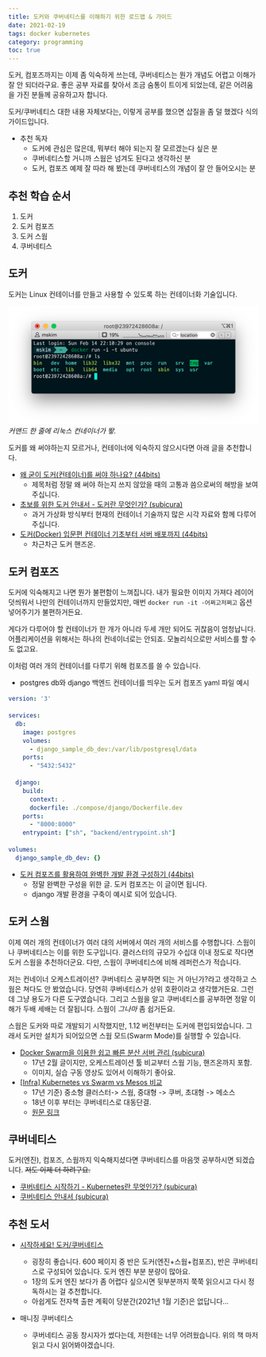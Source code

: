 ```yaml
---
title: 도커와 쿠버네티스를 이해하기 위한 로드맵 & 가이드
date: 2021-02-19
tags: docker kubernetes
category: programming
toc: true
--- 
```


도커, 컴포즈까지는 이제 좀 익숙하게 쓰는데, 쿠버네티스는 뭔가 개념도 어렵고 이해가 잘 안 되더라구요.
좋은 공부 자료를 찾아서 조금 숨통이 트이게 되었는데, 같은 어려움을 가진 분들께 공유하고자 합니다.

도커/쿠버네티스 대한 내용 자체보다는, 이렇게 공부를 했으면 삽질을 좀 덜 했겠다 식의 가이드입니다.

* 추천 독자
  * 도커에 관심은 많은데, 뭐부터 해야 되는지 잘 모르겠는다 싶은 분
  * 쿠버네티스할 거니까 스웜은 넘겨도 된다고 생각하신 분
  * 도커, 컴포즈 예제 잘 따라 해 봤는데 쿠버네티스의 개념이 잘 안 들어오시는 분
  
## 추천 학습 순서

1. 도커
2. 도커 컴포즈
3. 도커 스웜
4. 쿠버네티스

## 도커

도커는 Linux 컨테이너를 만들고 사용할 수 있도록 하는 컨테이너화 기술입니다.

![img](/assets/img/post/docker/docker_run.png)
*커맨드 한 줄에 리눅스 컨네이너가 뙇.*

도커를 왜 써야하는지 모르거나, 컨테이너에 익숙하지 않으시다면 아래 글을 추천합니다.

* [왜 굳이 도커(컨테이너)를 써야 하나요? (44bits)](https://www.44bits.io/ko/post/why-should-i-use-docker-container)
  * 제목처럼 정말 왜 써야 하는지 쓰지 않았을 때의 고통과 씀으로써의 해방을 보여주십니다.
* [초보를 위한 도커 안내서 - 도커란 무엇인가? (subicura)](https://subicura.com/2017/01/19/docker-guide-for-beginners-1.html)
  * 과거 가상화 방식부터 현재의 컨테이너 기술까지 많은 시각 자료와 함께 다루어주십니다.
* [도커(Docker) 입문편 컨테이너 기초부터 서버 배포까지 (44bits)](https://www.44bits.io/ko/post/easy-deploy-with-docker)
  * 차근차근 도커 핸즈온.

## 도커 컴포즈

도커에 익숙해지고 나면 뭔가 불편함이 느껴집니다. 내가 필요한 이미지 가져다 레이어 덧씌워서 나만의 컨테이너까지 만들었지만,
매번 `docker run -it -어쩌고저쩌고` 옵션 넣어주기가 불편하거든요.

게다가 다루어야 할 컨테이너가 한 개가 아니라 두세 개만 되어도 귀찮음이 엄청납니다. 어플리케이션을 위해서는 하나의 컨네이너로는 안되죠. 모놀리식으로만 서비스를 할 수도 없고요.

이처럼 여러 개의 컨테이너를 다루기 위해 컴포즈를 쓸 수 있습니다.

* postgres db와 django 백엔드 컨테이너를 띄우는 도커 컴포즈 yaml 파일 예시

```yaml
version: '3'

services:
  db:
    image: postgres
    volumes:
      - django_sample_db_dev:/var/lib/postgresql/data
    ports:
      - "5432:5432"

  django:
    build:
      context: .
      dockerfile: ./compose/django/Dockerfile.dev     
    ports:
      - "8000:8000"
    entrypoint: ["sh", "backend/entrypoint.sh"]

volumes:
  django_sample_db_dev: {}  
```

* [도커 컴포즈를 활용하여 완벽한 개발 환경 구성하기 (44bits)](https://www.44bits.io/ko/post/almost-perfect-development-environment-with-docker-and-docker-compose)
  * 정말 완벽한 구성을 위한 글. 도커 컴포즈는 이 글이면 됩니다.
  * django 개발 환경을 구축이 예시로 되어 있습니다.

## 도커 스웜

이제 여러 개의 컨테이너가 여러 대의 서버에서 여러 개의 서비스를 수행합니다. 스웜이나 쿠버네티스는 이를 위한 도구입니다.
클러스터의 규모가 수십대 이내 정도로 작다면 도커 스웜을 추천하더군요. 다만, 스웜이 쿠버네티스에 비해 레퍼런스가 적습니다.

저는 컨네이너 오케스트레이션? 쿠버네티스 공부하면 되는 거 아닌가?라고 생각하고 스웜은 쳐다도 안 봤었습니다.
당연히 쿠버네티스가 상위 호환이라고 생각했거든요. 그런데 그냥 용도가 다른 도구였습니다.
그리고 스웜을 알고 쿠버네티스를 공부하면 정말 이해가 두배 세배는 더 잘됩니다. 스웜이 *그나마* 좀 쉽거든요.

스웜은 도커와 따로 개발되기 시작했지만, 1.12 버전부터는 도커에 편입되었습니다. 그래서 도커만 설치가 되어있으면 스웜 모드(Swarm Mode)를 실행할 수 있습니다.

* [Docker Swarm을 이용한 쉽고 빠른 분산 서버 관리 (subicura)](https://subicura.com/2017/02/25/container-orchestration-with-docker-swarm.html)
  * 17년 2월 글이지만, 오케스트레이션 툴 비교부터 스웜 기능, 핸즈온까지 포함.
  * 이미지, 실습 구동 영상도 있어서 이해하기 좋아요.
* [[Infra] Kubernetes vs Swarm vs Mesos 비교](https://chrisjune-13837.medium.com/infra-kubernetes-vs-swarm-vs-mesos-%EB%B9%84%EA%B5%90-b04b2cd032ab)
  * 17년 기준) 중소형 클러스터-> 스웜, 중대형 -> 쿠버, 초대형 -> 메소스
  * 18년 이후 부터는 쿠버네티스로 대동단결.
  * [원문 링크](https://www.loomsystems.com/blog/single-post/2017/06/19/kubernetes-vs-docker-swarm-vs-apache-mesos-container-orchestration-comparison)

## 쿠버네티스

도커(엔진), 컴포즈, 스웜까지 익숙해지셨다면 쿠버네티스를 마음껏 공부하시면 되겠습니다. ~~저도 이제 더 하려구요.~~

* [쿠버네티스 시작하기 - Kubernetes란 무엇인가? (subicura)](https://subicura.com/2019/05/19/kubernetes-basic-1.html)
* [쿠버네티스 안내서 (subicura)](https://subicura.com/k8s/)

## 추천 도서

* [시작하세요! 도커/쿠버네티스](https://wikibook.co.kr/docker-kube/)
  * 굉장히 좋습니다. 600 페이지 중 반은 도커(엔진+스웜+컴포즈), 반은 쿠버네티스로 구성되어 있습니다. 도커 엔진 부분 분량이 많아요.
  * 1장의 도커 엔진 보다가 좀 어렵다 싶으시면 뒷부분까지 쭉쭉 읽으시고 다시 정독하시는 걸 추천합니다.
  * 아쉽게도 전자책 출판 계획이 당분간(2021년 1월 기준)은 없답니다...

* 매니징 쿠버네티스
  * 쿠버네티스 공동 창시자가 썼다는데, 저한테는 너무 어려웠습니다. 위의 책 마저 읽고 다시 읽어봐야겠습니다.
